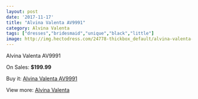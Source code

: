 ```yaml
---
layout: post
date: '2017-11-17'
title: "Alvina Valenta AV9991"
category: Alvina Valenta
tags: ["dresses","bridesmaid","unique","black","little"]
image: http://img.hectodress.com/24778-thickbox_default/alvina-valenta-av9991.jpg
---
```

Alvina Valenta AV9991

On Sales: **$199.99**
<a href="https://www.hectodress.com/alvina-valenta/11362-alvina-valenta-av9991.html"><amp-img layout="responsive" width="600" height="600" src="//img.hectodress.com/24778-thickbox_default/alvina-valenta-av9991.jpg" alt="Alvina Valenta AV9991 0" /></a>
<a href="https://www.hectodress.com/alvina-valenta/11362-alvina-valenta-av9991.html"><amp-img layout="responsive" width="600" height="600" src="//img.hectodress.com/24780-thickbox_default/alvina-valenta-av9991.jpg" alt="Alvina Valenta AV9991 1" /></a>
<a href="https://www.hectodress.com/alvina-valenta/11362-alvina-valenta-av9991.html"><amp-img layout="responsive" width="600" height="600" src="//img.hectodress.com/24779-thickbox_default/alvina-valenta-av9991.jpg" alt="Alvina Valenta AV9991 2" /></a>

Buy it: [Alvina Valenta AV9991](https://www.hectodress.com/alvina-valenta/11362-alvina-valenta-av9991.html "Alvina Valenta AV9991")

View more: [Alvina Valenta](https://www.hectodress.com/180-alvina-valenta "Alvina Valenta")